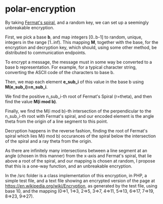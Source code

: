 # polar-encryption

By taking [Fermat's spiral](http://mathworld.wolfram.com/FermatsSpiral.html), and a random key, we can set up a seemingly unbreakable encryption.

First, we pick a base **b**, and map integers [0..b-1] to random, unique, integers in the range  [1..inf).
This mapping **M**, together with the base, for the encryption and decryption key, which should, using some other method, be distributed to communication endpoints.

To encrypt a message, the message must in some way be converted to a base b representation. For example, for a typical
character string, converting the ASCII code of the characters to base b.

Then, we map each element **e_sub_i** of this value in the base b using **M(e_sub_i)=n_sub_i**.

We find the positive n_sub_i-th root of Fermat's Spiral (r=theta), and then find the value **M(i mod b)**.

Finally, we find the M(i mod b)-th intersection of the perpendicular to the n_sub_i-th root with Fermat's spiral, and our encoded element is the angle theta from the origin of a line segment to this point.

Decryption happens in the reverse fashion, finding the root of Fermat's spiral which lies M(i mod b) occurances of the spiral below the intersection of the spiral and a ray theta from the origin.

As there are infinitely many intersections between a line segment at an angle (chosen in this manner) from the x-axis and Fermat's spiral, that lie above a root of the spiral, and our mapping is chosen at random, I propose that this is a one-way function, and an unbreakable encryption.


In the /src folder is a class implementation of this encryption, in PHP, a simple test file, and a text file showing an encrypted version of the page at https://en.wikipedia.org/wiki/Encryption, as generated by the test file, using base 10, and the mapping (0=>1, 1=>3, 2=>5, 3=>7, 4=>11, 5=>13, 6=>17, 7=>19, 8=>23, 9=>27).
